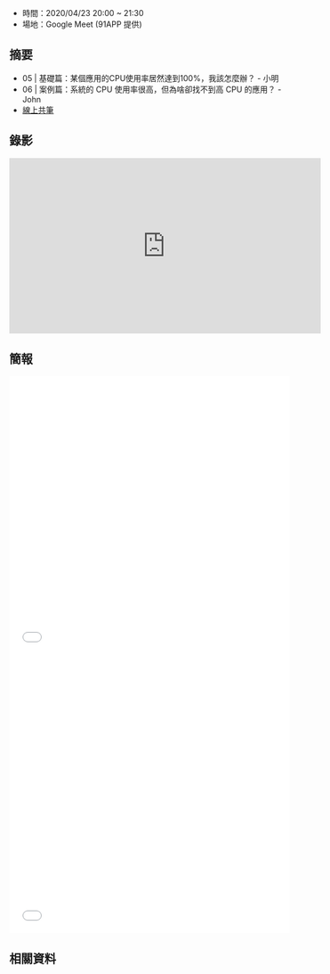 

* 時間：2020/04/23 20:00 ~ 21:30
* 場地：Google Meet (91APP 提供)


## 摘要

* 05 | 基礎篇：某個應用的CPU使用率居然達到100%，我該怎麼辦？ - 小明
* 06 | 案例篇：系統的 CPU 使用率很高，但為啥卻找不到高 CPU 的應用？ - John
* [線上共筆](https://hackmd.io/-D0LY8CyTA6nVvc1Wl1N3g)


## 錄影

<iframe width="560" height="315" src="https://www.youtube.com/embed/cjT1mUGmWiY" frameborder="0" allow="accelerometer; autoplay; encrypted-media; gyroscope; picture-in-picture" allowfullscreen></iframe>

## 簡報

<embed src="/pdf/Linux/05.pdf" type="application/pdf" width="100%" height="500px" />
<embed src="/pdf/Linux/06.pdf" type="application/pdf" width="100%" height="500px" />



## 相關資料

